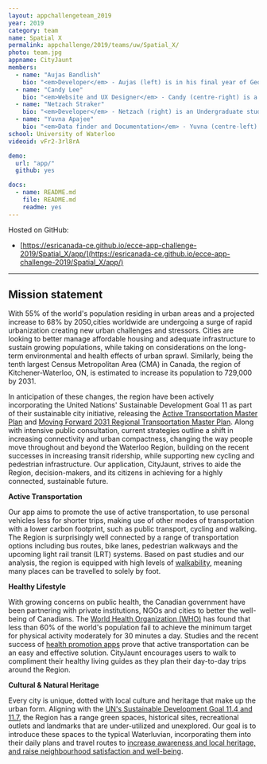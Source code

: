 ```yaml
---
layout: appchallengeteam_2019
year: 2019
category: team
name: Spatial X
permalink: appchallenge/2019/teams/uw/Spatial_X/
photo: team.jpg
appname: CityJaunt
members:
  - name: "Aujas Bandlish"
    bio: "<em>Developer</em> - Aujas (left) is in his final year of Geomatics at the University of Waterloo. Through the coop program, he gained a variety of experiences, working for Federal government (Statistics Canada), Municipal government (York Region and Region of Waterloo), and private sector (BlueDot Global and Zayo Canada). These experiences have helped him in honing his GIS, data management and coding skills. In addition to that, he has taken part in the first National Geomatics Competition in New Brunswick and ranked second. These, coupled with personal projects and his academic career, have given him an opportunity to learn and experience the depths of GIS."
  - name: "Candy Lee"
    bio: "<em>Website and UX Designer</em> - Candy (centre-right) is a Geography and Environmental Management undergraduate, with a specialization in Geomatics at the University of Waterloo. Her interests lies with sustainable transportation and infrastructure planning with the use of spatial analysis tools such as Geographic Information Systems (GIS) and Remote Sensing. Equipped with the knowledge and experience from the technical, physical, and human side of geography, she hopes to enrich society's quality of life through the balanced aspirations of the public and private institutions. When Candy doesn't have her head wrapped around transportation and geomatics, she enjoys urban exploration, street photography, taking on challenges and suffers from chronic multi-tabs syndrome."
  - name: "Netzach Straker"
    bio: "<em>Developer</em> - Netzach (right) is an Undergraduate student at the University of Waterloo studying Geomatics with a Computer Science minor. His passion lies with understanding the repercussions of land cover change by utilizing Geographic Information Systems and Remote Sensing. His purpose is to continue to advance the knowledge and experience so as to become proficient in his craft. During his free time Netzach enjoys reading, eating delicious foods, warm weather, and interacting with others through witty banter."
  - name: "Yuvna Apajee"
    bio: "<em>Data finder and Documentation</em> - Yuvna (centre-left) is a third-year Honours Geomatics student at the University of Waterloo. She is also completing a minor in Urban Studies, with a focus in Urban Activity and the Environment. For her Coop, Yuvna worked for the City of Toronto, as a GIS analyst in the Transportation Division, dealing with the management and programming of Infrastructure and other Assets. Her free time is devoted to the Fifth generation of Transportation, which is being referred as, Hyperloop. She is part of the Infrastructure team and contributes towards maintaining government relations, as well as integrating GIS and Hyperloop in the many projects. Moreover, her world revolves around soccer!"
school: University of Waterloo
videoid: vFr2-3rl8rA

demo:
  url: "app/"
  github: yes

docs:
  - name: README.md
    file: README.md
    readme: yes
---
```


Hosted on GitHub:

- [https://esricanada-ce.github.io/ecce-app-challenge-2019/Spatial_X/app/](https://esricanada-ce.github.io/ecce-app-challenge-2019/Spatial_X/app/)

---

## Mission statement

With 55% of the world's population residing in urban areas and a projected increase to 68% by 2050,cities worldwide are undergoing a surge of rapid urbanization creating new urban challenges and stressors. Cities are looking to better manage affordable housing and adequate infrastructure to sustain growing populations, while taking on considerations on the long-term environmental and health effects of urban sprawl. Similarly, being the tenth largest Census Metropolitan Area (CMA) in Canada, the region of Kitchener-Waterloo, ON, is estimated to increase its population to 729,000 by 2031.

In anticipation of these changes, the region have been actively incorporating the United Nations' Sustainable Development Goal 11 as part of their sustainable city initiative, releasing the [Active Transportation Master Plan](https://www.regionofwaterloo.ca/en/regional-government/resources/Reports-Plans--Data/Moving-Forward/Active-Transportation-Master-Plan.pdf)  and [Moving Forward 2031 Regional Transportation Master Plan](https://www.regionofwaterloo.ca/en/regional-government/resources/Reports-Plans--Data/Moving-Forward/Moving-Forward-2031-Regional-Transportation-Master-Plan-RTMP-Report-P-10-059.pdf). Along with intensive public consultation, current strategies outline a shift in increasing connectivity and urban compactness, changing the way people move throughout and beyond the Waterloo Region, building on the recent successes in increasing transit ridership, while supporting new cycling and pedestrian infrastructure. Our application, CityJaunt, strives to aide the Region, decision-makers, and its citizens in achieving for a highly connected, sustainable future.

**Active Transportation**

Our app aims to promote the use of active transportation, to use personal vehicles less for shorter trips, making use of other modes of transportation with a lower carbon footprint, such as public transport, cycling and walking. The Region is surprisingly well connected by a range of transportation options including bus routes, bike lanes, pedestrian walkways and the upcoming light rail transit (LRT) systems. Based on past studies and our analysis, the region is equipped with high levels of [walkability](https://www.regionofwaterloo.ca/en/living-here/cycling-and-walking.aspx), meaning many places can be travelled to solely by foot.

**Healthy Lifestyle**

With growing concerns on public health, the Canadian government have been partnering with private institutions, NGOs and cities to better the well-being of Canadians. The [World Health Organization (WHO)](https://www.who.int/news-room/fact-sheets/detail/physical-activity) has found that less than 60% of the world's population fail to achieve the minimum target for physical activity moderately for 30 minutes a day. Studies and the recent success of [health promotion apps](https://www.carrotapp.com/home-2/) prove that active transportation can be an easy and effective solution. CityJaunt encourages users to walk to compliment their healthy living guides as they plan their day-to-day trips around the Region.

**Cultural & Natural Heritage**

Every city is unique, dotted with local culture and heritage that make up the urban form. Aligning with the [UN's Sustainable Development Goal 11.4 and 11.7](https://sustainabledevelopment.un.org/sdg11),  the Region has a range green spaces, historical sites, recreational outlets and landmarks that are under-utilized and unexplored. Our goal is to introduce these spaces to the typical Waterluvian, incorporating them into their daily plans and travel routes to [increase awareness and local heritage, and raise neighbourhood satisfaction and well-being](https://www.ncbi.nlm.nih.gov/pmc/articles/PMC5451986/).
